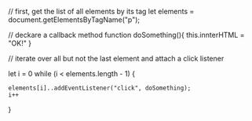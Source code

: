 

// first, get the list of all elements by its tag 
let elements = document.getElementsByTagName("p"); 


// deckare a callback method
function doSomething(){
    this.innterHTML = "OK!"
}

// iterate over all but not the last element and attach a click listener

let i = 0
while (i < elements.length - 1) {
    
    elements[i]..addEventListener("click", doSomething);
    i++
}


